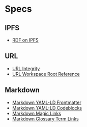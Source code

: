 <!--
    SPDX-License-Identifier: Apache-2.0

    Copyright 2025 The Enola <https://enola.dev> Authors

    Licensed under the Apache License, Version 2.0 (the "License");
    you may not use this file except in compliance with the License.
    You may obtain a copy of the License at

        https://www.apache.org/licenses/LICENSE-2.0

    Unless required by applicable law or agreed to in writing, software
    distributed under the License is distributed on an "AS IS" BASIS,
    WITHOUT WARRANTIES OR CONDITIONS OF ANY KIND, either express or implied.
    See the License for the specific language governing permissions and
    limitations under the License.
-->

# Specs

<!-- Enola should be able to generate such a TOC automagically... -->

## IPFS

* [RDF on IPFS](rdf2ipfs/index.md)

## URL

* [URL Integrity](url-integrity/index.md)
* [URL Workspace Root Reference](url-reference-workspace/index.md)
<!-- * [URL Cache Version](url-cache-version/index.md) -->

## Markdown

* [Markdown YAML-LD Frontmatter](markdown-yamlld-frontmatter/index.md)
* [Markdown YAML-LD Codeblocks](markdown-yamlld-codeblock/index.md)
* [Markdown Magic Links](markdown-magic-link/index.md)
* [Markdown Glossary Term Links](markdown-term/index.md)
<!--* [Markdown as RDF](markdown2rdf/index.md)-->

<!-- TODO Order in which to tackle these Spec ideas:
       1. Markdown YAML-LD Frontmatter
       1. URL Cache Version
       1. RDF on IPFS
       1. Markdown YAML-LD Codeblocks
       1. Markdown as RDF (?)
       1. URL Integrity Browser Extension
       1. Markdown Magic Links
       1. Markdown Glossary Term Links
       1. URL Reference Workspace
 -->
